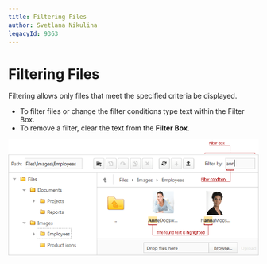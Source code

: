 ```yaml
---
title: Filtering Files
author: Svetlana Nikulina
legacyId: 9363
---
```

# Filtering Files
Filtering allows only files that meet the specified criteria be displayed.
* To filter files or change the filter conditions type text within the Filter Box.
* To remove a filter, clear the text from the **Filter Box**.

![ASPxFileManager - Highlight](../../images/img12552.png)